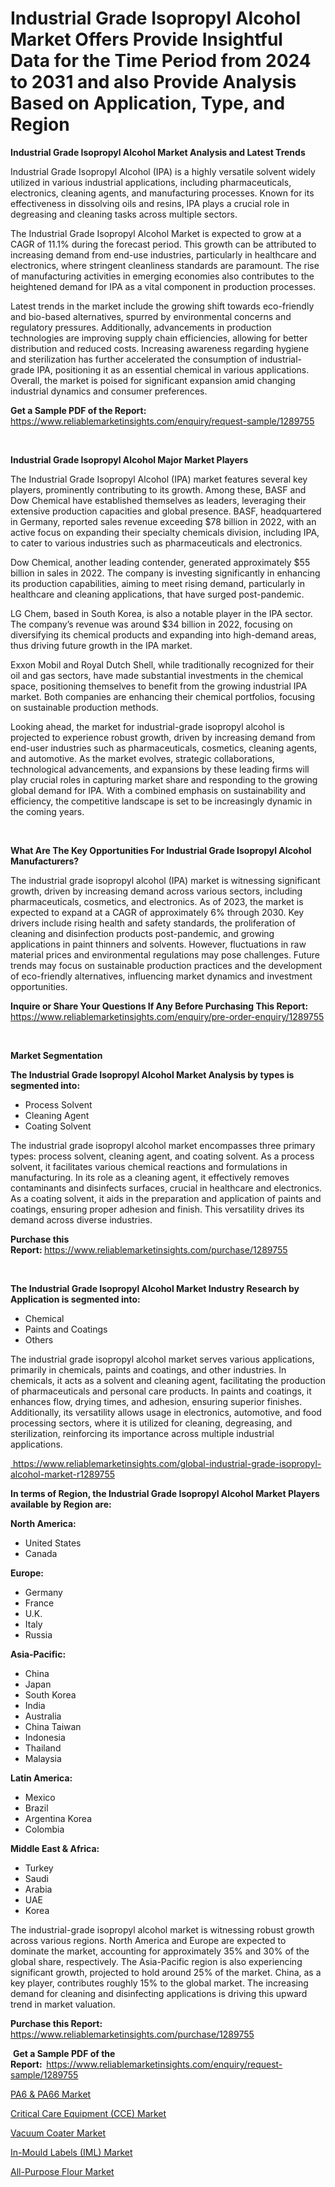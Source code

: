 <p><h1>Industrial Grade Isopropyl Alcohol Market Offers Provide Insightful Data for the Time Period from 2024 to 2031 and also Provide Analysis Based on Application, Type, and Region</h1></p><p><strong>Industrial Grade Isopropyl Alcohol Market Analysis and Latest Trends</strong></p>
<p><p>Industrial Grade Isopropyl Alcohol (IPA) is a highly versatile solvent widely utilized in various industrial applications, including pharmaceuticals, electronics, cleaning agents, and manufacturing processes. Known for its effectiveness in dissolving oils and resins, IPA plays a crucial role in degreasing and cleaning tasks across multiple sectors.</p><p>The Industrial Grade Isopropyl Alcohol Market is expected to grow at a CAGR of 11.1% during the forecast period. This growth can be attributed to increasing demand from end-use industries, particularly in healthcare and electronics, where stringent cleanliness standards are paramount. The rise of manufacturing activities in emerging economies also contributes to the heightened demand for IPA as a vital component in production processes.</p><p>Latest trends in the market include the growing shift towards eco-friendly and bio-based alternatives, spurred by environmental concerns and regulatory pressures. Additionally, advancements in production technologies are improving supply chain efficiencies, allowing for better distribution and reduced costs. Increasing awareness regarding hygiene and sterilization has further accelerated the consumption of industrial-grade IPA, positioning it as an essential chemical in various applications. Overall, the market is poised for significant expansion amid changing industrial dynamics and consumer preferences.</p></p>
<p><strong>Get a Sample PDF of the Report:&nbsp;</strong> <a href="https://www.reliablemarketinsights.com/enquiry/request-sample/1289755?utm_campaign=1197&utm_medium=2&utm_source=Github&utm_content=ia&utm_term=26102024&utm_id=industrial-grade-isopropyl-alcohol">https://www.reliablemarketinsights.com/enquiry/request-sample/1289755</a></p>
<p>&nbsp;</p>
<p><strong>Industrial Grade Isopropyl Alcohol Major Market Players</strong></p>
<p><p>The Industrial Grade Isopropyl Alcohol (IPA) market features several key players, prominently contributing to its growth. Among these, BASF and Dow Chemical have established themselves as leaders, leveraging their extensive production capacities and global presence. BASF, headquartered in Germany, reported sales revenue exceeding $78 billion in 2022, with an active focus on expanding their specialty chemicals division, including IPA, to cater to various industries such as pharmaceuticals and electronics.</p><p>Dow Chemical, another leading contender, generated approximately $55 billion in sales in 2022. The company is investing significantly in enhancing its production capabilities, aiming to meet rising demand, particularly in healthcare and cleaning applications, that have surged post-pandemic.</p><p>LG Chem, based in South Korea, is also a notable player in the IPA sector. The company’s revenue was around $34 billion in 2022, focusing on diversifying its chemical products and expanding into high-demand areas, thus driving future growth in the IPA market.</p><p>Exxon Mobil and Royal Dutch Shell, while traditionally recognized for their oil and gas sectors, have made substantial investments in the chemical space, positioning themselves to benefit from the growing industrial IPA market. Both companies are enhancing their chemical portfolios, focusing on sustainable production methods.</p><p>Looking ahead, the market for industrial-grade isopropyl alcohol is projected to experience robust growth, driven by increasing demand from end-user industries such as pharmaceuticals, cosmetics, cleaning agents, and automotive. As the market evolves, strategic collaborations, technological advancements, and expansions by these leading firms will play crucial roles in capturing market share and responding to the growing global demand for IPA. With a combined emphasis on sustainability and efficiency, the competitive landscape is set to be increasingly dynamic in the coming years.</p></p>
<p>&nbsp;</p>
<p><strong>What Are The Key Opportunities For Industrial Grade Isopropyl Alcohol Manufacturers?</strong></p>
<p><p>The industrial grade isopropyl alcohol (IPA) market is witnessing significant growth, driven by increasing demand across various sectors, including pharmaceuticals, cosmetics, and electronics. As of 2023, the market is expected to expand at a CAGR of approximately 6% through 2030. Key drivers include rising health and safety standards, the proliferation of cleaning and disinfection products post-pandemic, and growing applications in paint thinners and solvents. However, fluctuations in raw material prices and environmental regulations may pose challenges. Future trends may focus on sustainable production practices and the development of eco-friendly alternatives, influencing market dynamics and investment opportunities.</p></p>
<p><strong>Inquire or Share Your Questions If Any Before Purchasing This Report:</strong> <a href="https://www.reliablemarketinsights.com/enquiry/pre-order-enquiry/1289755?utm_campaign=1197&utm_medium=2&utm_source=Github&utm_content=ia&utm_term=26102024&utm_id=industrial-grade-isopropyl-alcohol">https://www.reliablemarketinsights.com/enquiry/pre-order-enquiry/1289755</a></p>
<p>&nbsp;</p>
<p><strong>Market Segmentation</strong></p>
<p><strong>The Industrial Grade Isopropyl Alcohol Market Analysis by types is segmented into:</strong></p>
<p><ul><li>Process Solvent</li><li>Cleaning Agent</li><li>Coating Solvent</li></ul></p>
<p><p>The industrial grade isopropyl alcohol market encompasses three primary types: process solvent, cleaning agent, and coating solvent. As a process solvent, it facilitates various chemical reactions and formulations in manufacturing. In its role as a cleaning agent, it effectively removes contaminants and disinfects surfaces, crucial in healthcare and electronics. As a coating solvent, it aids in the preparation and application of paints and coatings, ensuring proper adhesion and finish. This versatility drives its demand across diverse industries.</p></p>
<p><strong>Purchase this Report:&nbsp;</strong><a href="https://www.reliablemarketinsights.com/purchase/1289755?utm_campaign=1197&utm_medium=2&utm_source=Github&utm_content=ia&utm_term=26102024&utm_id=industrial-grade-isopropyl-alcohol">https://www.reliablemarketinsights.com/purchase/1289755</a></p>
<p>&nbsp;</p>
<p><strong>The Industrial Grade Isopropyl Alcohol Market Industry Research by Application is segmented into:</strong></p>
<p><ul><li>Chemical</li><li>Paints and Coatings</li><li>Others</li></ul></p>
<p><p>The industrial grade isopropyl alcohol market serves various applications, primarily in chemicals, paints and coatings, and other industries. In chemicals, it acts as a solvent and cleaning agent, facilitating the production of pharmaceuticals and personal care products. In paints and coatings, it enhances flow, drying times, and adhesion, ensuring superior finishes. Additionally, its versatility allows usage in electronics, automotive, and food processing sectors, where it is utilized for cleaning, degreasing, and sterilization, reinforcing its importance across multiple industrial applications.</p></p>
<p><a href="https://www.reliablemarketinsights.com/global-industrial-grade-isopropyl-alcohol-market-r1289755?utm_campaign=1197&utm_medium=2&utm_source=Github&utm_content=ia&utm_term=26102024&utm_id=industrial-grade-isopropyl-alcohol">&nbsp;https://www.reliablemarketinsights.com/global-industrial-grade-isopropyl-alcohol-market-r1289755</a></p>
<p><strong>In terms of Region, the Industrial Grade Isopropyl Alcohol Market Players available by Region are:</strong></p>
<p>
    <p> <strong> North America: </strong>
        <ul>
            <li>United States</li>
            <li>Canada</li>
        </ul>
        </p> 
    <p> <strong> Europe: </strong>
        <ul>
            <li>Germany</li>
            <li>France</li>
            <li>U.K.</li>
            <li>Italy</li>
            <li>Russia</li>
        </ul>
        </p> 
    <p> <strong> Asia-Pacific: </strong>
        <ul>
            <li>China</li>
            <li>Japan</li>
            <li>South Korea</li>
            <li>India</li>
            <li>Australia</li>
            <li>China Taiwan</li>
            <li>Indonesia</li>
            <li>Thailand</li>
            <li>Malaysia</li>
        </ul>
        </p> 
    <p> <strong> Latin America: </strong>
        <ul>
            <li>Mexico</li>
            <li>Brazil</li>
            <li>Argentina Korea</li>
            <li>Colombia</li>
        </ul>
        </p> 
    <p> <strong> Middle East & Africa: </strong>
        <ul>
            <li>Turkey</li>
            <li>Saudi</li>
            <li>Arabia</li>
            <li>UAE</li>
            <li>Korea</li>
        </ul>
    </p>
    </p>
<p><p>The industrial-grade isopropyl alcohol market is witnessing robust growth across various regions. North America and Europe are expected to dominate the market, accounting for approximately 35% and 30% of the global share, respectively. The Asia-Pacific region is also experiencing significant growth, projected to hold around 25% of the market. China, as a key player, contributes roughly 15% to the global market. The increasing demand for cleaning and disinfecting applications is driving this upward trend in market valuation.</p></p>
<p><strong>Purchase this Report: </strong><a href="https://www.reliablemarketinsights.com/purchase/1289755?utm_campaign=1197&utm_medium=2&utm_source=Github&utm_content=ia&utm_term=26102024&utm_id=industrial-grade-isopropyl-alcohol">https://www.reliablemarketinsights.com/purchase/1289755</a></p>
<p>&nbsp;<strong>Get a Sample PDF of the Report:&nbsp;&nbsp;</strong><a href="https://www.reliablemarketinsights.com/enquiry/request-sample/1289755?utm_campaign=1197&utm_medium=2&utm_source=Github&utm_content=ia&utm_term=26102024&utm_id=industrial-grade-isopropyl-alcohol">https://www.reliablemarketinsights.com/enquiry/request-sample/1289755</a></p>
<p><strong></strong></p>
<p><p><a href="https://www.linkedin.com/pulse/competitive-intelligence-pa6-pa66-market-key-players-strategies-q9d1c?utm_campaign=1197&utm_medium=2&utm_source=Github&utm_content=ia&utm_term=26102024&utm_id=industrial-grade-isopropyl-alcohol">PA6 & PA66 Market</a></p><p><a href="https://www.linkedin.com/pulse/critical-care-equipment-cce-ecosystem-mapping-innovation-value-0ggqf?utm_campaign=1197&utm_medium=2&utm_source=Github&utm_content=ia&utm_term=26102024&utm_id=industrial-grade-isopropyl-alcohol">Critical Care Equipment (CCE) Market</a></p><p><a href="https://issuu.com/reportprime-2/docs/vacuum-coater-market-size-2030.pptx_b5f4707e6b7ac6?utm_campaign=1197&utm_medium=2&utm_source=Github&utm_content=ia&utm_term=26102024&utm_id=industrial-grade-isopropyl-alcohol">Vacuum Coater Market</a></p><p><a href="https://www.linkedin.com/pulse/in-mould-labels-iml-market-size-share-growth-analysis-type-application-6mzgf?utm_campaign=1197&utm_medium=2&utm_source=Github&utm_content=ia&utm_term=26102024&utm_id=industrial-grade-isopropyl-alcohol">In-Mould Labels (IML) Market</a></p><p><a href="https://www.linkedin.com/pulse/key-drivers-all-purpose-flour-market-trends-future-outlook-qgtrf?utm_campaign=1197&utm_medium=2&utm_source=Github&utm_content=ia&utm_term=26102024&utm_id=industrial-grade-isopropyl-alcohol">All-Purpose Flour Market</a></p></p>